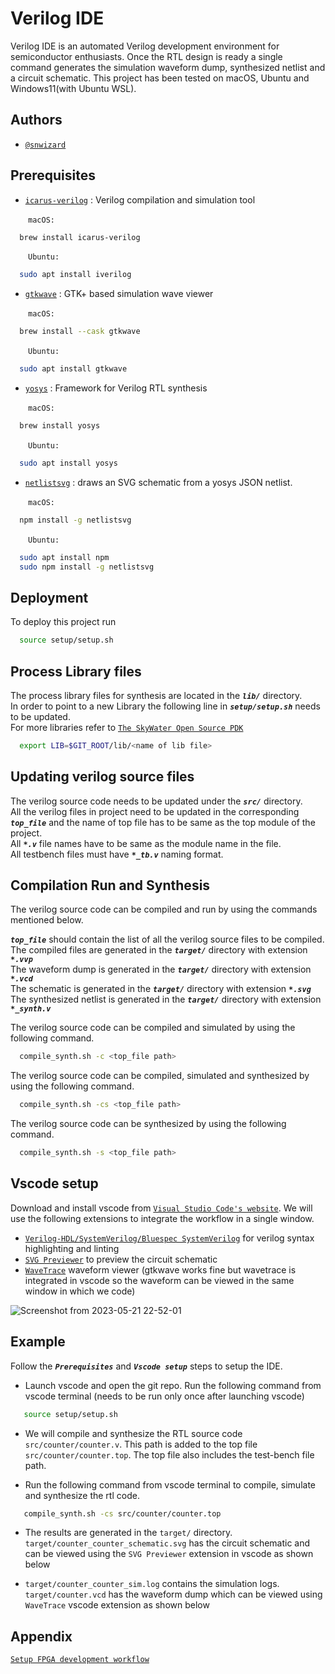 
# Verilog IDE

Verilog IDE is an automated Verilog development environment for semiconductor enthusiasts. Once the RTL design is ready a single command generates the simulation waveform dump, synthesized netlist and a circuit schematic. This project has been tested on macOS, Ubuntu and Windows11(with Ubuntu WSL).


## Authors

- [`@snwizard`](https://github.com/snwizard/)


## Prerequisites

* [`icarus-verilog`](https://github.com/steveicarus/iverilog) : Verilog compilation and simulation tool  

&emsp;&emsp;`macOS:`
```bash
  brew install icarus-verilog
```   
&emsp;&emsp;`Ubuntu:`
```bash
  sudo apt install iverilog
```

* [`gtkwave`](https://gtkwave.sourceforge.net) : GTK+ based simulation wave viewer

&emsp;&emsp;`macOS:`
```bash
  brew install --cask gtkwave
```
&emsp;&emsp;`Ubuntu:`
```bash
  sudo apt install gtkwave
```

* [`yosys`](https://github.com/YosysHQ/yosys) : Framework for Verilog RTL synthesis

&emsp;&emsp;`macOS:`
```bash
  brew install yosys
```
&emsp;&emsp;`Ubuntu:`
```bash
  sudo apt install yosys
```

* [`netlistsvg`](https://github.com/nturley/netlistsvg) : draws an SVG schematic from a yosys JSON netlist. 

&emsp;&emsp;`macOS:`
```bash
  npm install -g netlistsvg
```
&emsp;&emsp;`Ubuntu:`
```bash
  sudo apt install npm
  sudo npm install -g netlistsvg
```

## Deployment

To deploy this project run

```bash
  source setup/setup.sh
```



## Process Library files

The process library files for synthesis are located in the ***`lib/`*** directory.  
In order to point to a new Library the following line in  ***`setup/setup.sh`*** needs to be updated.  
For more libraries refer to [`The SkyWater Open Source PDK`](https://github.com/google/skywater-pdk)


```bash
  export LIB=$GIT_ROOT/lib/<name of lib file>
```


## Updating verilog source files

The verilog source code needs to be updated under the ***`src/`*** directory.  
All the verilog files in project need to be updated in the corresponding ***`top_file`*** and the name of top file has to be same as the top module of the project.  
All ***`*.v`*** file names have to be same as the module name in the file.  
All testbench files must have ***`*_tb.v`*** naming format.



## Compilation Run and Synthesis

The verilog source code can be compiled and run by using the commands mentioned below. 

***`top_file`*** should contain the list of all the verilog source files to be compiled.  
The compiled files are generated in the ***`target/`*** directory with extension ***`*.vvp`***  
The waveform dump is generated in the ***`target/`*** directory with extension ***`*.vcd`***  
The schematic is generated in the ***`target/`*** directory with extension ***`*.svg`***  
The synthesized netlist is generated in the ***`target/`*** directory with extension ***`*_synth.v`***  

The verilog source code can be compiled and simulated by using the following command. 

```bash
  compile_synth.sh -c <top_file path>
```

The verilog source code can be compiled, simulated and synthesized by using the following command. 

```bash
  compile_synth.sh -cs <top_file path>
```

The verilog source code can be synthesized by using the following command. 

```bash
  compile_synth.sh -s <top_file path>
```

## Vscode setup

Download and install vscode from [`Visual Studio Code's website`](https://code.visualstudio.com/Download). We will use the following extensions to integrate the workflow in a single window.  

* [`Verilog-HDL/SystemVerilog/Bluespec SystemVerilog`](https://marketplace.visualstudio.com/items?itemName=mshr-h.VerilogHDL) for verilog syntax highlighting and linting
* [`SVG Previewer`](https://marketplace.visualstudio.com/items?itemName=vitaliymaz.vscode-svg-previewer) to preview the circuit schematic
* [`WaveTrace`](https://marketplace.visualstudio.com/items?itemName=wavetrace.wavetrace) waveform viewer (gtkwave works fine but wavetrace is integrated in vscode so the waveform can be viewed in the same window in which we code)

![Screenshot from 2023-05-21 22-52-01](https://github.com/snwizard/Verilog-IDE/assets/39489729/7117c10a-2a09-4181-b555-6726ebbedb48)


## Example

Follow the ***`Prerequisites`*** and ***`Vscode setup`*** steps to setup the IDE.  

* Launch vscode and open the git repo. Run the following command from vscode terminal (needs to be run only once after launching vscode)
```bash
   source setup/setup.sh
```

* We will compile and synthesize the RTL source code `src/counter/counter.v`. This path is added to the top file `src/counter/counter.top`. The top file also includes the test-bench file path.  

* Run the following command from vscode terminal to compile, simulate and synthesize the rtl code.
```bash
   compile_synth.sh -cs src/counter/counter.top
```

* The results are generated in the `target/` directory. `target/counter_counter_schematic.svg` has the circuit schematic and can be viewed using the `SVG Previewer` extension in vscode as shown below

* `target/counter_counter_sim.log` contains the simulation logs. `target/counter.vcd` has the waveform dump which can be viewed using `WaveTrace` vscode extension as shown below


## Appendix

[`Setup FPGA development workflow`](https://nishtahir.com/a-mostly-free-fpga-development-workflow-for-macos/)

